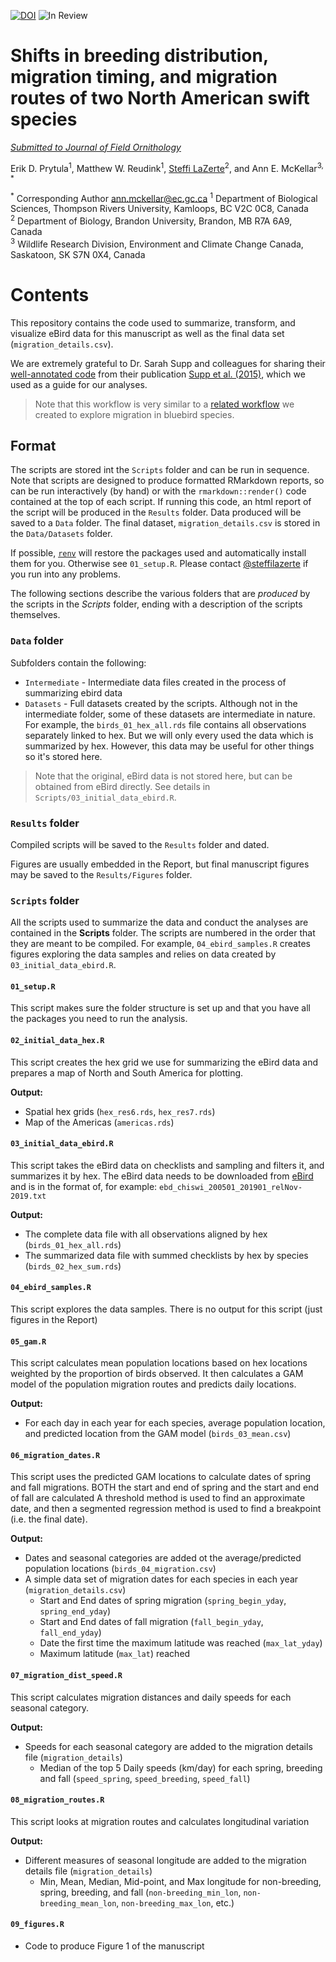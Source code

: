 [![DOI](https://zenodo.org/badge/648380978.svg)](https://zenodo.org/badge/latestdoi/648380978)
![In Review](https://img.shields.io/badge/status-review-orange)

# Shifts in breeding distribution, migration timing, and migration routes of two North American swift species

*[Submitted to Journal of Field Ornithology]()*

Erik D. Prytula<sup>1</sup>, Matthew W. Reudink<sup>1</sup>, [Steffi LaZerte](https://steffilazerte.ca)<sup>2</sup>, and Ann E. McKellar<sup>3, \*</sup>

<sup>\*</sup> Corresponding Author <ann.mckellar@ec.gc.ca>
<sup>1</sup> Department of Biological Sciences, Thompson Rivers University, Kamloops, BC V2C 0C8, Canada  
<sup>2</sup> Department of Biology, Brandon University, Brandon, MB R7A 6A9, Canada  
<sup>3</sup> Wildlife Research Division, Environment and Climate Change Canada, Saskatoon, SK S7N 0X4, Canada  


# Contents

This repository contains the code used to summarize, transform, and visualize 
eBird data for this manuscript as well as the final data set (`migration_details.csv`).

We are extremely grateful to Dr. Sarah Supp and colleagues for sharing their [well-annotated code](https://github.com/sarahsupp/hb-migration) from their publication [Supp et al. (2015)](https://esajournals.onlinelibrary.wiley.com/doi/full/10.1890/ES15-00239.1), 
which we used as a guide for our analyses.

> Note that this workflow is very similar to a [related workflow](https://github.com/steffilazerte/bluebird_migration) we created to 
> explore migration in bluebird species.

## Format

The scripts are stored int the `Scripts` folder and can be run in sequence. 
Note that scripts are designed to produce formatted
RMarkdown reports, so can be run interactively (by hand) or with the `rmarkdown::render()` 
code contained at the top of each script. If running this code, an html report
of the script will be produced in the `Results` folder. 
Data produced will be saved to a `Data` folder. 
The final dataset, `migration_details.csv` is stored in the `Data/Datasets` folder.

If possible, [`renv`](https://rstudio.github.io/renv) will restore the packages
used and automatically install them for you. Otherwise see `01_setup.R`.
Please contact [@steffilazerte](https://github.com/steffilazerte)
if you run into any problems.

The following sections describe the various folders that are *produced* by the
scripts in the *Scripts* folder, ending with a description of the scripts 
themselves.


### `Data` folder

Subfolders contain the following:

- `Intermediate` - Intermediate data files created in the process of summarizing
ebird data
- `Datasets` - Full datasets created by the scripts. Although not in the
intermediate folder, some of these datasets are intermediate in nature. For
example, the `birds_01_hex_all.rds` file contains all observations separately
linked to hex. But we will only every used the data which is summarized by hex. 
However, this data may be useful for other things so it's stored here.

> Note that the original, eBird data is not stored here, but can be obtained from
> eBird directly. See details in `Scripts/03_initial_data_ebird.R`.

### `Results` folder

Compiled scripts will be saved to the `Results` folder and dated.

Figures are usually embedded in the Report, but final manuscript figures may be
saved to the `Results/Figures` folder.

### `Scripts` folder

All the scripts used to summarize the data and conduct the analyses are
contained in the **Scripts** folder. The scripts are numbered in the order that
they are meant to be compiled. For example, `04_ebird_samples.R` creates figures
exploring the data samples and relies on data created by
`03_initial_data_ebird.R`.

#### `01_setup.R`
This script makes sure the folder structure is set up and that you have all the packages you need to run the analysis.

#### `02_initial_data_hex.R`
This script creates the hex grid we use for summarizing the eBird data and
prepares a map of North and South America for plotting.

**Output:**

- Spatial hex grids (`hex_res6.rds`, `hex_res7.rds`)
- Map of the Americas (`americas.rds`)

#### `03_initial_data_ebird.R`
This script takes the eBird data on checklists and sampling and filters it, and
summarizes it by hex. The eBird data needs to be downloaded from [eBird](https://ebird.org) and is in
the format of, for example: `ebd_chiswi_200501_201901_relNov-2019.txt`

**Output:**

- The complete data file with all observations aligned by hex (`birds_01_hex_all.rds`)
- The summarized data file with summed checklists by hex by species (`birds_02_hex_sum.rds`)

#### `04_ebird_samples.R`
This script explores the data samples. There is no output for this script (just figures in the Report)

#### `05_gam.R`
This script calculates mean population locations based on hex locations weighted by the proportion of birds observed. 
It then calculates a GAM model of the population migration routes and predicts daily locations. 

**Output:**

- For each day in each year for each species, average population location, and predicted location from the GAM model (`birds_03_mean.csv`)

#### `06_migration_dates.R`
This script uses the predicted GAM locations to calculate dates of spring and fall migrations.
BOTH the start and end of spring and the start and end of fall are calculated 
A threshold method is used to find an approximate date, and then a segmented 
regression method is used to find a breakpoint (i.e. the final date).

**Output:**

- Dates and seasonal categories are added ot the average/predicted population locations 
  (`birds_04_migration.csv`)
- A simple data set of migration dates for each species in each year 
  (`migration_details.csv`)
    - Start and End dates of spring migration (`spring_begin_yday`, `spring_end_yday`)
    - Start and End dates of fall migration (`fall_begin_yday`, `fall_end_yday`)
    - Date the first time the maximum latitude was reached (`max_lat_yday`)
    - Maximum latitude (`max_lat`) reached

#### `07_migration_dist_speed.R`
This script calculates migration distances and daily speeds for each seasonal category. 

**Output:**

- Speeds for each seasonal category are added to the migration details file
  (`migration_details`)
  - Median of the top 5 Daily speeds (km/day) for each spring, breeding and fall
    (`speed_spring`, `speed_breeding`, `speed_fall`)

#### `08_migration_routes.R`
This script looks at migration routes and calculates longitudinal variation

**Output:**

- Different measures of seasonal longitude are added to the migration details file
  (`migration_details`)
  - Min, Mean, Median, Mid-point, and Max longitude for non-breeding, spring, 
  breeding, and fall 
   (`non-breeding_min_lon`, `non-breeding_mean_lon`, `non-breeding_max_lon`, etc.)

#### `09_figures.R`
- Code to produce Figure 1 of the manuscript

